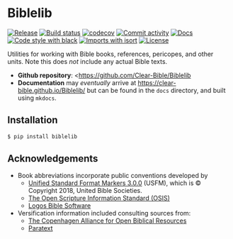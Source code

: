 # Biblelib

[![Release](https://img.shields.io/github/v/release/Clear-Bible/Biblelib)](https://img.shields.io/github/v/release/Clear-Bible/Biblelib)
[![Build status](https://img.shields.io/github/workflow/status/sboisen/Biblelib/merge-to-main)](https://img.shields.io/github/workflow/status/sboisen/Biblelib/merge-to-main)
[![codecov](https://codecov.io/gh/sboisen/Biblelib/branch/main/graph/badge.svg)](https://codecov.io/gh/sboisen/Biblelib)
[![Commit activity](https://img.shields.io/github/commit-activity/m/sboisen/Biblelib)](https://img.shields.io/github/commit-activity/m/sboisen/Biblelib)
[![Docs](https://img.shields.io/badge/docs-gh--pages-blue)](https://sboisen.github.io/Biblelib/)
[![Code style with black](https://img.shields.io/badge/code%20style-black-000000.svg)](https://github.com/psf/black)
[![Imports with isort](https://img.shields.io/badge/%20imports-isort-%231674b1)](https://pycqa.github.io/isort/)
[![License](https://img.shields.io/github/license/sboisen/Biblelib)](https://img.shields.io/github/license/sboisen/Biblelib)

Utilities for working with Bible books, references, pericopes, and
other units. Note this does _not_ include any actual Bible texts.

- **Github repository**: <https://github.com/Clear-Bible/Biblelib
- **Documentation** may *eventually* arrive at
  <https://clear-bible.github.io/Biblelib/> but can be found in the
  `docs` directory, and built using `mkdocs`.

## Installation

```bash
$ pip install biblelib
```
## Acknowledgements

* Book abbreviations incorporate public conventions developed by
    * [Unified Standard Format Markers
      3.0.0](https://ubsicap.github.io/usfm/index.html) (USFM), which
      is © Copyright 2018, United Bible Societies.
    * [The Open Scripture Information Standard
      (OSIS)](https://crosswire.org/osis/)
    * [Logos Bible Software](http://www.logos.com/)
* Versification information included consulting sources from:
    * [The Copenhagen Alliance for Open Biblical Resources](http://copenhagen-alliance.org/)
    * [Paratext](https://paratext.org/)
